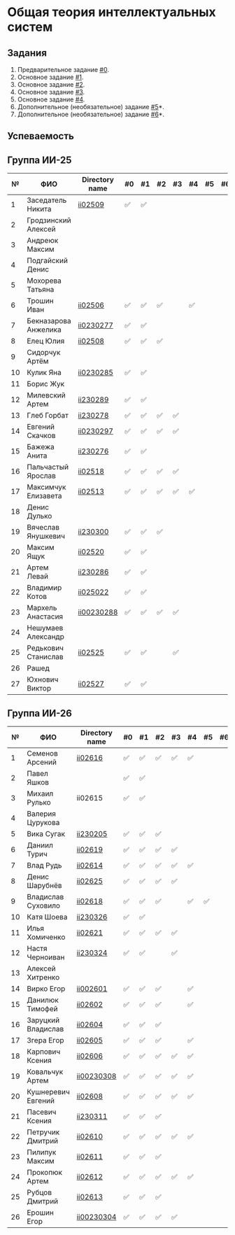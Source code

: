 # Общая теория интеллектуальных систем

## Задания

1. Предварительное задание [#0](./tasks/task_00/readme.md).
2. Основное задание [#1](./tasks/task_01/readme.md).
3. Основное задание [#2](./tasks/task_02/readme.md).
4. Основное задание [#3](./tasks/task_03/readme.md).
5. Основное задание [#4](./tasks/task_04/readme.md).
6. Дополнительное (необязательное) задание [#5](./tasks/task_05/readme.md)*.
7. Дополнительное (необязательное) задание [#6](./tasks/task_06/readme.md)*.

## Успеваемость

## Группа ИИ-25

| №  | ФИО                  | Directory name                    | #0 | #1 | #2 | #3 | #4 | #5 | #6 | Рейтинг |
|----|----------------------|-----------------------------------|----|----|----|----|----|----|----|---------|
| 1  | Заседатель Никита    | [ii02509](./trunk/ii02509/)       |✅|✅|||||||
| 2  | Гродзинский Алексей  |                                   |||||||||
| 3  | Андреюк Максим       |                                   |||||||||
| 4  | Подгайский Денис     |                                   |||||||||
| 5  | Мохорева Татьяна     |                                   |||||||||
| 6  |Трошин Иван| [ii02506](trunk/ii02506)          |✅|✅|✅||✅||||
| 7  | Бекназарова Анжелика | [ii0230277](./trunk/ii0230277/)   |✅|✅|||||||
| 8  |Елец Юлия | [ii02508](trunk/ii02508)          |✅|✅|✅||||||
| 9  | Сидорчук Артём       |                                   |||||||||
| 10 | Кулик Яна            | [ii0230285](./trunk/ii0230285/)   |✅|✅|||||||
| 11 | Борис Жук            |                                   |||||||||
| 12 | Милевский Артем      | [ii230289](trunk/ii230289)        |✅|✅|||||||
| 13 | Глеб Горбат          | [ii230278](trunk/ii230278)        |✅|✅|✅|✅|||||
| 14 | Евгений Скачков      | [ii0230297](./trunk/ii0230297/)   |:white_check_mark:|:white_check_mark:|:white_check_mark:|:white_check_mark:||||||
| 15 | Бажежа Анита         | [ii230276](./trunk/ii-230276/)    |✅|✅|||||||
| 16 | Пальчастый Ярослав   | [ii02518](./trunk/ii02518/)       |:white_check_mark:|:white_check_mark:|✅|✅||||||
| 17 | Максимчук Елизавета  | [ii02513](./trunk/ii02513/)       |:white_check_mark:|:white_check_mark:|:white_check_mark:|:white_check_mark:|:white_check_mark:|||||
| 18 | Денис Дулько         |                                   |||||||||
| 19 | Вячеслав Янушкевич   | [ii230300](./trunk/ii230300/)     |:white_check_mark:|:white_check_mark:|:white_check_mark:|||||||
| 20 | Максим Ящук          | [ii02520](./trunk/ii02520/)       |✅|✅|||||||
| 21 | Артем Левай          | [ii230286](./trunk/ii230286/)     |:white_check_mark:|:white_check_mark:|||||||||
| 22 | Владимир Котов       | [ii025022](./trunk/II-230284)     |✅|✅|||||||
| 23 | Мархель Анастасия    | [ii00230288](./trunk/ii00230288/) |:white_check_mark:|:white_check_mark:|:white_check_mark:|:white_check_mark:||||||
| 24 | Нешумаев Александр   |                                   |||||||||
| 25 | Редькович Станислав  | [ii02525](./trunk/ii02525)        |✅|✅||✅|||||
| 26 | Рашед                |                                   |||||||||
| 27 | Юхнович Виктор       | [ii02527](./trunk/ii02527)        |✅|✅|||||||

## Группа ИИ-26

| №  | ФИО                         | Directory name               | #0 | #1 | #2 | #3 | #4 | #5 | #6 | Рейтинг |
|----|-----------------------------|------------------------------|----|----|----|----|----|----|----|---------|
|1|Семенов Арсений|[ii02616](./trunk/ii02616/)|:white_check_mark:|:white_check_mark:|:white_check_mark:|:white_check_mark:|:white_check_mark:||||||
|2|Павел Яшков||:white_check_mark:|:white_check_mark:|||||||
|3|Михаил Рулько|ii02615|:white_check_mark:|:white_check_mark:|||||||
|4|Валерия Цурукова||||||||||
|5|Вика Сугак|[ii230205](./trunk/ii230205/)|:white_check_mark:|:white_check_mark:|:white_check_mark:||||||||
|6|Даниил Турич|[ii02619](./trunk/ii02619/)|:white_check_mark:|:white_check_mark:|:white_check_mark:|:white_check_mark:|||||||
|7|Влад Рудь|[ii02614](./trunk/ii02614/)|:white_check_mark:|:white_check_mark:|:white_check_mark:|:white_check_mark:|:white_check_mark:||||||
|8|Денис Шарубнёв|[ii02625](./trunk/ii02625/)|:white_check_mark:|:white_check_mark:|:white_check_mark:|:white_check_mark:||||||
|9|Владислав Суховило |[ii02618](./trunk/ii02618/)|:white_check_mark:|:white_check_mark:|:white_check_mark:||:white_check_mark:|:white_check_mark:|||
|10|Катя Шоева|[ii230326](./trunk/ii230326/)|:white_check_mark:|:white_check_mark:|||||||
|11|Илья Хомиченко|[ii02621](./trunk/ii02621/)|:white_check_mark:|:white_check_mark:|:white_check_mark:|:white_check_mark:||||||
|12|Настя Черноиван|[ii230324](./trunk/ii230324/)|:white_check_mark:|:white_check_mark:||:white_check_mark:|||||
|13|Алексей Хитренко||||||||||
|14|Вирко Егор|[ii002601](./trunk/ii002601/)|:white_check_mark:|:white_check_mark:|:white_check_mark:||:white_check_mark:||||
|15|Данилюк Тимофей|[ii02602](./trunk/ii02602/)|:white_check_mark:|:white_check_mark:|:white_check_mark:||:white_check_mark:|||||
|16|Заруцкий Владислав |[ii02604](./trunk/ii02604/)|:white_check_mark:|:white_check_mark:|:white_check_mark:|||||||
|17|Згера Егор|[ii02605](./trunk/ii02605/)|:white_check_mark:|:white_check_mark:|:white_check_mark:||:white_check_mark:||||
|18|Карпович Ксения|[ii02606](./trunk/ii02606/)|:white_check_mark:|:white_check_mark:|:white_check_mark:|:white_check_mark:|:white_check_mark:|||||
|19|Ковальчук Артем|[ii00230308](./trunk/ii00230308/)|:white_check_mark:|:white_check_mark:|:white_check_mark:|✅|:white_check_mark:|||||
|20|Кушнеревич Евгений|[ii02608](./trunk/ii02608/)|:white_check_mark:|:white_check_mark:|:white_check_mark:|:white_check_mark:|:white_check_mark:|||||
|21|Пасевич Ксения|[ii230311](./trunk/ii230311/)|:white_check_mark:|:white_check_mark:|:white_check_mark:||||||
|22|Петручик Дмитрий|[ii02610](./trunk/ii02610/)|:white_check_mark:|:white_check_mark:|:white_check_mark:|:white_check_mark:|:white_check_mark:||||
|23|Пилипук Максим|[ii02611](./trunk/ii02611/)|:white_check_mark:|:white_check_mark:|:white_check_mark:||||||
|24|Прокопюк Артем|[ii02612](./trunk/ii02612/)|:white_check_mark:|:white_check_mark:|:white_check_mark:|:white_check_mark:|:white_check_mark:||||
|25|Рубцов Дмитрий|[ii02613](./trunk/ii02613/)|:white_check_mark:|:white_check_mark:|:white_check_mark:||||||
|26|Ерошин Егор|[ii00230304](./trunk/ii00230304/)|:white_check_mark:|:white_check_mark:|:white_check_mark:|:white_check_mark:||||||

